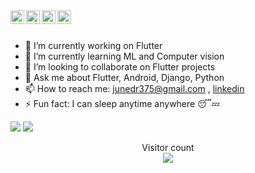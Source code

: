 <a href="https://twitter.com/junedr375" target="_blank">
  <img align="left" alt="Juned | Twitter" width="22px" src="https://cdn.jsdelivr.net/npm/simple-icons@v3/icons/twitter.svg" />
</a>
<a href="https://www.linkedin.com/in/junedr375" target="_blank">
  <img align="left" alt="Juned's LinkedIn" width="22px" src="https://cdn.jsdelivr.net/npm/simple-icons@v3/icons/linkedin.svg" />
</a>
<a href="https://stackoverflow.com/users/13691546/juned-raza" target="_blank">
  <img align="left" alt="Juned's StackOverflow" width="22px" src="https://cdn.jsdelivr.net/npm/simple-icons@v3/icons/stackoverflow.svg" />
</a>

<a href="mailto://junedr375@gmail.com" target="_blank">
  <img align="left" alt="Juned's Email ID" width="22px" src="https://cdn.jsdelivr.net/npm/simple-icons@v3/icons/gmail.svg" />
</a>
<br/>
<br>

- 🔭 I’m currently working on Flutter
- 🌱 I’m currently learning ML and Computer vision
- 👯 I’m looking to collaborate on Flutter projects
- 💬 Ask me about Flutter, Android, Django, Python
- 📫 How to reach me: junedr375@gmail.com , <a href="https://www.linkedin.com/in/junedr375" target="_blank">linkedin</a>
- ⚡ Fun fact: I can sleep anytime anywhere 😴💤


<img src="https://github-readme-stats.vercel.app/api?username=junedr375&show_icons=true&title_color=00ff00&icon_color=bb2acf&text_color=daf7dc&bg_color=151515">
<img src="https://github-readme-stats.vercel.app/api/top-langs/?username=junedr375&hide=javascript,html)](https://github.com/junedr375/github-readme-stats">
<p align="center"> 
  Visitor count<br>
  <img src="https://profile-counter.glitch.me/junedr375/count.svg" />
</p>
